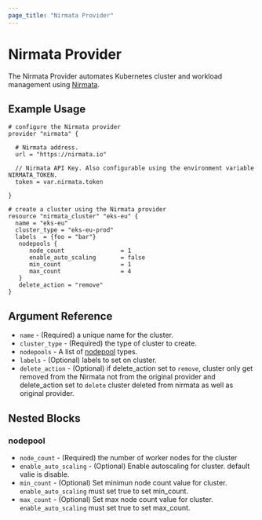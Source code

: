 ```yaml
---
page_title: "Nirmata Provider"
---
```


# Nirmata Provider

The Nirmata Provider automates Kubernetes cluster and workload management using [Nirmata](https://nirmata.com).

## Example Usage

```hcl
# configure the Nirmata provider
provider "nirmata" {
 
  # Nirmata address.
  url = "https://nirmata.io"

  // Nirmata API Key. Also configurable using the environment variable NIRMATA_TOKEN.
  token = var.nirmata.token

}
```

```hcl
# create a cluster using the Nirmata provider
resource "nirmata_cluster" "eks-eu" {
  name = "eks-eu"
  cluster_type = "eks-eu-prod"
  labels  = {foo = "bar"}
   nodepools {
      node_count                = 1 
      enable_auto_scaling       = false
      min_count                 = 1
      max_count                 = 4
   }
   delete_action = "remove"
}
```

## Argument Reference

* `name` - (Required) a unique name for the cluster.
* `cluster_type` - (Required) the type of cluster to create.
* `nodepools` - A list of [nodepool](#nodepool) types.
* `labels` - (Optional) labels to set on cluster.
* `delete_action` - (Optional) if delete_action set to `remove`, cluster only get removed from the Nirmata not from the original provider and delete_action set to `delete` cluster deleted from nirmata as well as original provider.

## Nested Blocks

### nodepool

* `node_count` - (Required) the number of worker nodes for the cluster
* `enable_auto_scaling` - (Optional) Enable autoscaling for cluster. default valie is disable.
* `min_count` - (Optional) Set minimun node count value for cluster. `enable_auto_scaling` must set true to set min_count.
* `max_count` - (Optional) Set max node count value for cluster. `enable_auto_scaling` must set true to set max_count.
